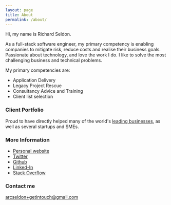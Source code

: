 ```yaml
---
layout: page
title: About
permalink: /about/
---
```



Hi, my name is Richard Seldon. 

As a full-stack software engineer, my primary competency is enabling companies to mitigate risk, reduce costs and realise their business goals.  
Passionate about technology, and love the work I do. I like to solve the most challenging business and technical problems. 

My primary competencies are:

* Application Delivery
* Legacy Project Rescue
* Consultancy Advice and Training
* Client list selection

### Client Portfolio

Proud to have directly helped many of the world's [leading businesses](http://arcseldon.surge.sh/#portfolio), 
as well as several startups and SMEs.

### More Information

* [Personal website](http://arcseldon.surge.sh)
* [Twitter](https://twitter.com/arcseldon)
* [Github](https://github.com/arcseldon)
* [Linked-In](http://www.linkedin.com/in/arcseldon)
* [Stack Overflow](http://stackoverflow.com/users/1882064/arcseldon?tab=profile)

### Contact me

[arcseldon+getintouch@gmail.com](mailto:arcseldon+getintouch@gmail.com)
